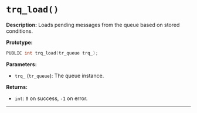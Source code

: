 # `trq_load()`

**Description:**
Loads pending messages from the queue based on stored conditions.

**Prototype:**
```c
PUBLIC int trq_load(tr_queue trq_);
```

**Parameters:**
- `trq_` (`tr_queue`): The queue instance.

**Returns:**
- `int`: `0` on success, `-1` on error.

---

